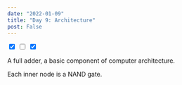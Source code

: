 ```yaml
---
date: "2022-01-09"
title: "Day 9: Architecture"
post: False
---
```


<div>
    <input type="checkbox" id="adder__a" name="a" checked onChange="draw()" />
    <input type="checkbox" id="adder__b" name="b" onChange="draw()" />
    <input type="checkbox" id="adder__c" name="c" checked onChange="draw()" />
    <canvas id="adder__canvas" width=600 height=600 style="margin-left: 25px" >
</div>

<p class="caption">A full adder, a basic component of computer architecture.</p>

<p class="caption">Each inner node is a NAND gate.</p>

<script>
    const width = 600;
    const height = 600;

    const draw = () => {
        const a_val = document.getElementById('adder__a').checked;
        const b_val = document.getElementById('adder__b').checked;
        const c_val = document.getElementById('adder__c').checked;

        const color_on = 'black';
        const color_off = 'grey';

        const nand = (ctx, in1, in2, x, y) => {
            ctx.fillStyle = in1.val ? color_on : color_off;
            ctx.strokeStyle = in1.val ? color_on : color_off;
            ctx.beginPath();
            ctx.moveTo(in1.x, in1.y);
            ctx.lineTo(x,y);
            ctx.stroke();

            ctx.fillStyle = in2.val ? color_on : color_off;
            ctx.strokeStyle = in2.val ? color_on : color_off;
            ctx.beginPath();
            ctx.moveTo(in2.x, in2.y);
            ctx.lineTo(x,y);
            ctx.stroke();

            const val = !(in1.val && in2.val);
            ctx.fillStyle = val ? color_on : color_off;
            ctx.strokeStyle = val ? color_on : color_off;
            ctx.beginPath();
            ctx.arc(x,y,5,0,2*Math.PI);
            ctx.fill();
            ctx.stroke();           

            return {val,x,y};
        }
        const start = (node) => {
            ctx.fillStyle = node.val ? color_on : color_off;
            ctx.strokeStyle = node.val ? color_on : color_off;
            ctx.beginPath();
            ctx.arc(node.x,node.y,5,0,2*Math.PI);
            ctx.fill();
            ctx.stroke();
        };
        const terminal = (node, in1) => {
            ctx.fillStyle = node.val ? color_on : color_off;
            ctx.strokeStyle = node.val ? color_on : color_off;
            ctx.beginPath();
            ctx.arc(node.x,node.y,5,0,2*Math.PI);
            ctx.fill();
            ctx.stroke();

            ctx.beginPath();
            ctx.moveTo(in1.x, in1.y);
            ctx.lineTo(node.x,node.y);
            ctx.stroke();
        }

        const ctx = document.getElementById("adder__canvas").getContext("2d");
        ctx.clearRect(0,0,width,height);
        ctx.fillStyle='rgb(255,255,255)';
        ctx.fillRect(0,0,width,height);

        ctx.fillStyle='rgb(0,0,0)';
        const a = {val:a_val, x:1*width/9, y:1.5*height/5};
        const b = {val:b_val, x:1*width/9, y:2.5*height/5};
        const c = {val:c_val, x:1*width/9, y:3.5*height/5};

        start(a);
        start(b);
        start(c);

        const n1 = nand(ctx, a, b, 2*width/9, 2*height/5);
        const n2 = nand(ctx, a, n1, 3*width/9, 1*height/5);
        const n3 = nand(ctx, b, n1, 3*width/9, 3*height/5);
        const n4 = nand(ctx, n2, n3, 4*width/9, 2*height/5);
        const n5 = nand(ctx, n4, c, 5*width/9, 2*height/5);
        const n6 = nand(ctx, n4, n5, 6*width/9, 1*height/5);
        const n7 = nand(ctx, n5, c, 6*width/9, 3*height/5);
        const n8 = nand(ctx, n6, n7, 7*width/9, 2*height/5);
        const n9 = nand(ctx, n1, n5, 7*width/9, 3*height/5);

        const out1 = {val:n8.val, x:8*width/9, y:2*height/5};
        const out2 = {val:n9.val, x:8*width/9, y:3*height/5};
        terminal(out1, n8);
        terminal(out2, n9);
    }

    draw();
</script>